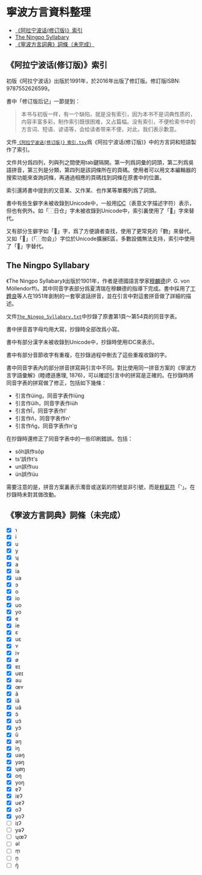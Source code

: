 # 寧波方言資料整理

- [《阿拉宁波话(修订版)》索引](https://github.com/shinzoqchiuq/gninpou-dialect#阿拉宁波话修订版索引)
- [The Ningpo Syllabary](https://github.com/shinzoqchiuq/gninpou-dialect#The-Ningpo-Syllabary)
- [《寧波方言詞典》詞條（未完成）](https://github.com/shinzoqchiuq/gninpou-dialect#寧波方言詞典詞條未完成)

## 《阿拉宁波话(修订版)》索引

初版《阿拉宁波话》出版於1991年，於2016年出版了修訂版。修訂版ISBN: 9787552626599。

書中「修订版后记」一節提到：

> 本书与初版一样，有一个缺陷，就是没有索引，因为本书不是词典性质的，内容丰富多彩，制作索引既很困难，又占篇幅。没有索引，不便检索书中的方言词、短语、谚语等，会给读者带来不便，对此，我们表示歉意。

文件[`《阿拉宁波话(修订版)》索引.tsv`](《阿拉宁波话(修订版)》索引.tsv)爲《阿拉宁波话(修订版)》中的方言詞和短語製作了索引。

文件共分爲四列，列與列之間使用tab鍵隔開。第一列爲詞彙的詞頭，第二列爲吳語拼音，第三列是分類，第四列是該詞條所在的頁碼。使用者可以用文本編輯器的搜索功能來查詢詞條，再通過相應的頁碼找到詞條在原書中的位置。

索引還將書中提到的又音某、又作某、也作某等單獨列爲了詞頭。

書中有些生僻字未被收錄到Unicode中，一般用[IDC](https://en.wikipedia.org/wiki/Ideographic_Description_Characters_(Unicode_block))（表意文字描述字符）表示，但也有例外。如「⿰日仓」字未被收錄到Unicode中，索引裏使用了「𪰻」字來替代。

又有部分生僻字如「𧟰」字，爲了方便讀者查找，使用了更常見的「覅」來替代。又如「𫧃」（「⿰勿会」）字位於Unicode擴展E區，多數設備無法支持，索引中使用了「𠊉」字替代。

## The Ningpo Syllabary

《The Ningpo Syllabary》出版於1901年，作者是德國語言學家[穆麟德](https://en.wikipedia.org/wiki/Paul_Georg_von_Möllendorff)\(P. G. von Möllendorff\)。其中同音字表部分爲夏清瑞在穆麟德的指導下完成。書中採用了[丁韙良](https://en.wikipedia.org/wiki/William_Alexander_Parsons_Martin)等人在1951年創制的一套寧波話拼音，並在引言中對這套拼音做了詳細的描述。

文件[`The_Ningpo_Syllabary.txt`](The_Ningpo_Syllabary.txt)中抄錄了原書第1頁～第54頁的同音字表。

書中拼音首字母均用大寫，抄錄時全部改爲小寫。

書中有部分漢字未被收錄到Unicode中，抄錄時使用IDC來表示。

書中有部分音節收字有重複，在抄錄過程中刪去了這些重複收錄的字。

書中同音字表內的部分拼音拼寫與引言中不同。對比使用同一拼音方案的《寧波方言字語彙解》(睦禮遜惠理, 1876)，可以確認引言中的拼寫是正確的。在抄錄時將同音字表的拼寫做了修正，包括如下幾條：

- 引言作üing，同音字表作iüng
- 引言作üih，同音字表作iüh
- 引言作l̆，同音字表作lʽ
- 引言作n̆，同音字表作nʽ
- 引言作n̆g，同音字表作nʽg

在抄錄時還修正了同音字表中的一些印刷錯誤。包括：

- sôh誤作sôp
- tsʽ誤作tʽs
- un誤作uu
- ün誤作üu

需要注意的是，拼音方案裏表示濁音或送氣的符號並非引號，而是[粗氣符](https://en.wikipedia.org/wiki/Rough_breathing)「ʽ」。在抄錄時未對其做改動。

## 《寧波方言詞典》詞條（未完成）

- [x] ɿ
- [x] i
- [x] u
- [x] y
- [x] ʮ
- [x] a
- [x] ia
- [x] ua
- [x] ɔ
- [x] o
- [x] io
- [x] uo
- [x] yo
- [x] e
- [x] ie
- [x] ɛ
- [x] uɛ
- [x] ʏ
- [x] iʏ
- [x] ø
- [x] ɐɪ
- [x] uɐɪ
- [x] əu
- [x] œʏ
- [x] ã
- [x] iã
- [x] uã
- [x] ɔ̃
- [x] uɔ̃
- [x] yɔ̃
- [x] ũ
- [x] əŋ
- [x] iŋ
- [x] uəŋ
- [x] yəŋ
- [x] ʮøŋ
- [x] oŋ
- [x] yoŋ
- [x] ɐʔ
- [x] iɐʔ
- [x] uɐʔ
- [x] oʔ
- [x] yoʔ
- [ ] iɪʔ
- [ ] yəʔ
- [ ] ʮœʔ
- [ ] əl
- [ ] m̩
- [ ] n̩
- [ ] ŋ̍
